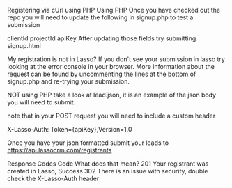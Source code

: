 Registering via cUrl using PHP
Using PHP
Once you have checked out the repo you will need to update the following in signup.php to test a submission

clientId
projectId
apiKey
After updating those fields try submitting signup.html

My registration is not in Lasso?
If you don't see your submission in lasso try looking at the error console in your browser. More information about the request can be found by uncommenting the lines at the bottom of signup.php and re-trying your submission.

NOT using PHP
take a look at lead.json, it is an example of the json body you will need to submit.

note that in your POST request you will need to include a custom header

X-Lasso-Auth: Token={apiKey},Version=1.0

Once you have your json formatted submit your leads to https://api.lassocrm.com/registrants

Response Codes
Code	What does that mean?
201	Your registrant was created in Lasso, Success
302	There is an issue with security, double check the X-Lasso-Auth header
